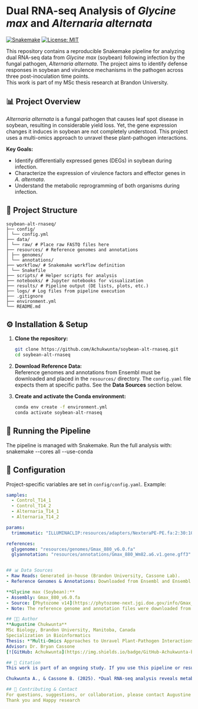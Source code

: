 # Dual RNA-seq Analysis of *Glycine max* and *Alternaria alternata*
[![Snakemake](https://img.shields.io/badge/snakemake-≥7.32.4-brightgreen.svg)](https://snakemake.github.io)
[![License: MIT](https://img.shields.io/badge/License-MIT-yellow.svg)](https://opensource.org/licenses/MIT)

This repository contains a reproducible Snakemake pipeline for analyzing dual RNA-seq data from *Glycine max* (soybean) following infection by the fungal pathogen, *Alternaria alternata*. The project aims to identify defense responses in soybean and virulence mechanisms in the pathogen across three post-inoculation time points.  
This work is part of my MSc thesis research at Brandon University.

## 📊 Project Overview
*Alternaria alternata* is a fungal pathogen that causes leaf spot disease in soybean, resulting in considerable yield loss. Yet, the gene expression changes it induces in soybean are not completely understood. This project uses a multi-omics approach to unravel these plant-pathogen interactions.

**Key Goals:**
- Identify differentially expressed genes (DEGs) in soybean during infection.
- Characterize the expression of virulence factors and effector genes in *A. alternata*.
- Understand the metabolic reprogramming of both organisms during infection.

## 📁 Project Structure

```
soybean-alt-rnaseq/
├── config/
│ └── config.yml
├── data/
│ └── raw/ # Place raw FASTQ files here
├── resources/ # Reference genomes and annotations
│ ├── genomes/
│ └── annotations/
├── workflow/ # Snakemake workflow definition
│ └── Snakefile
├── scripts/ # Helper scripts for analysis
├── notebooks/ # Jupyter notebooks for visualization
├── results/ # Pipeline output (DE lists, plots, etc.)
├── logs/ # Log files from pipeline execution
├── .gitignore
├── environment.yml
└── README.md
```

## ⚙️ Installation & Setup
1.  **Clone the repository:**
    ```bash
    git clone https://github.com/Achukwunta/soybean-alt-rnaseq.git
    cd soybean-alt-rnaseq
    ```


2. **Download Reference Data:**  
Reference genomes and annotations from Ensembl must be downloaded and placed in the `resources/` directory. The `config.yaml` file expects them at specific paths. See the **Data Sources** section below.

3.  **Create and activate the Conda environment:**
    ```bash
    conda env create -f environment.yml
    conda activate soybean-alt-rnaseq
    ```


## 🚀 Running the Pipeline
The pipeline is managed with Snakemake. Run the full analysis with:
snakemake --cores all --use-conda


## 🔧 Configuration

Project-specific variables are set in `config/config.yaml`. Example:

```yaml
samples:
  - Control_T14_1
  - Control_T14_2
  - Alternaria_T14_1
  - Alternaria_T14_2

params:
  trimmomatic: "ILLUMINACLIP:resources/adapters/NexteraPE-PE.fa:2:30:10:2:True LEADING:3 TRAILING:3 SLIDINGWINDOW:5:18 MINLEN:30"

references:
  glygenome: "resources/genomes/Gmax_880_v6.0.fa"
  glyannotation: "resources/annotations/Gmax_880_Wm82.a6.v1.gene.gff3"


## 📊 Data Sources
- Raw Reads: Generated in-house (Brandon University, Cassone Lab).
- Reference Genomes & Annotations: Downloaded from Ensembl and Ensembl Fungi.

**Glycine max (Soybean):**
- Assembly: Gmax_880_v6.0.fa  
- Source: [Phytozome v14](https://phytozome-next.jgi.doe.gov/info/Gmax_Wm82_a6_v1) 
- Note: The reference genome and annotation files were downloaded from Phytozome. Due to access restrictions, direct download links are not available. Users can freely download the files from the Phytozome portal.

## 👨‍💻 Author
**Augustine Chukwunta**  
MSc Biology, Brandon University, Manitoba, Canada
Specialization in Bioinformatics  
Thesis: *"Multi-Omics Approaches to Unravel Plant-Pathogen Interactions: Transcriptomics and Microbiome Analysis."*  
Advisor: Dr. Bryan Cassone  
[![GitHub: Achukwunta](https://img.shields.io/badge/GitHub-Achukwunta-blue?logo=github)](https://github.com/Achukwunta)

## 📜 Citation
This work is part of an ongoing study. If you use this pipeline or results, please cite:  

Chukwunta A., & Cassone B. (2025). *Dual RNA-seq analysis reveals metabolic reprogramming of Alternaria alternata and defense activation in Glycine max during infection.* (Target Journal: Molecular Plant-Microbe Interactions).

## 🤝 Contributing & Contact
For questions, suggestions, or collaboration, please contact Augustine Chukwunta or open an issue on this repository.
Thank you and Happy research